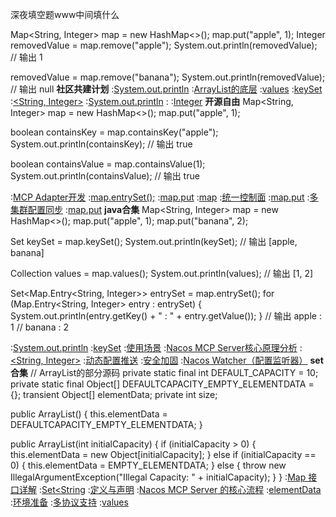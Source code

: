 深夜填空题www中间填什么


Map<String, Integer> map = new HashMap<>();
map.put("apple", 1);
Integer removedValue = map.remove("apple");
System.out.println(removedValue);  // 输出 1

removedValue = map.remove("banana");
System.out.println(removedValue);  // 输出 null
<strong>社区共建计划</strong>
:[System.out.println](https://rentry.org/dhv8gu53)
:[ArrayList的底层](https://pastebin.com/8gXgDLCi)
:[values](https://rentry.org/88mu6wki)
:[keySet](https://rentry.org/58ovkuvb)
:[<String, Integer>](https://github.com/wsclcsb/gen)
:[System.out.println](https://pastebin.com/ZEMfPcpY)
:[<Integer>](https://pastebin.com/EapgA1kc)
:[Integer](https://rentry.org/37ifxxdt)
<strong>开源自由</strong>
Map<String, Integer> map = new HashMap<>();
map.put("apple", 1);

boolean containsKey = map.containsKey("apple");
System.out.println(containsKey);  // 输出 true

boolean containsValue = map.containsValue(1);
System.out.println(containsValue);  // 输出 true

:[MCP Adapter开发](https://rentry.org/wzynkztr)
:[map.entrySet();](https://pastebin.com/DyM4KCBd)
:[map.put](https://pastebin.com/HQK9syNb)
:[map](https://rentry.org/5ae9dpoa)
:[统一控制面](https://rentry.org/7dqgyxuy)
:[map.put](https://pastebin.com/zjnJ1QHX)
:[多集群配置同步](https://rentry.org/hkkdncbs)
:[map.put](https://pastebin.com/J5ynGXjF)
<strong>java合集</strong>
Map<String, Integer> map = new HashMap<>();
map.put("apple", 1);
map.put("banana", 2);

Set<String> keySet = map.keySet();
System.out.println(keySet);  // 输出 [apple, banana]

Collection<Integer> values = map.values();
System.out.println(values);  // 输出 [1, 2]

Set<Map.Entry<String, Integer>> entrySet = map.entrySet();
for (Map.Entry<String, Integer> entry : entrySet) {
    System.out.println(entry.getKey() + " : " + entry.getValue());
}
// 输出 apple : 1
//      banana : 2

:[System.out.println](https://pastebin.com/7hqhXnMA)
:[keySet](https://pastebin.com/kxSLSTmP)
:[使用场景](https://github.com/hnrhfad/zdfe/issues/2)
:[Nacos MCP Server核心原理分析](https://rentry.org/p2bmms83)
:[<String, Integer>](https://pastebin.com/azcCtJgG)
:[动态配置推送](https://pastebin.com/cikw2BW5)
:[安全加固](https://rentry.org/8wtcutta)
:[Nacos Watcher（配置监听器）](https://pastebin.com/ANZLZa6m)
<strong>set合集</strong>
// ArrayList的部分源码
private static final int DEFAULT_CAPACITY = 10;
private static final Object[] DEFAULTCAPACITY_EMPTY_ELEMENTDATA = {};
transient Object[] elementData;
private int size;

public ArrayList() {
    this.elementData = DEFAULTCAPACITY_EMPTY_ELEMENTDATA;
}

public ArrayList(int initialCapacity) {
    if (initialCapacity > 0) {
        this.elementData = new Object[initialCapacity];
    } else if (initialCapacity == 0) {
        this.elementData = EMPTY_ELEMENTDATA;
    } else {
        throw new IllegalArgumentException("Illegal Capacity: " + initialCapacity);
    }
}
:[Map 接口详解](https://rentry.org/kxx4tyg5)
:[Set<String](https://rentry.org/5gq8u8dq)
:[定义与声明](https://github.com/hsxyxd/hsxyxd.github.io)
:[Nacos MCP Server 的核心流程](https://pastebin.com/L6Fbh7Nm)
:[elementData](https://pastebin.com/uknvck3r)
:[环境准备](https://pastebin.com/LYDnqcJT)
:[多协议支持](https://rentry.org/uy6sct3f)
:[values](https://pastebin.com/BTL4T0Cg)
